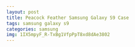 ```yaml
---
layout: post
title: Peacock Feather Samsung Galaxy S9 Case
tags: samsung galaxy s9
categories: samsung
img: 1IX5mpyF_R-TxBg1VfpPpT8xd8dAe3802
---
```


